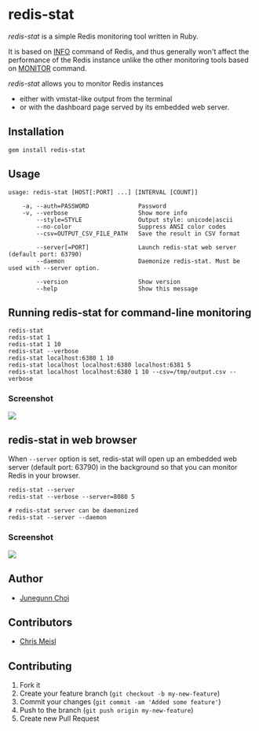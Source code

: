 # redis-stat

_redis-stat_ is a simple Redis monitoring tool written in Ruby.

It is based on [INFO](http://redis.io/commands/info) command of Redis,
and thus generally won't affect the performance of the Redis instance
unlike the other monitoring tools based on [MONITOR](http://redis.io/commands/monitor) command.

_redis-stat_ allows you to monitor Redis instances
- either with vmstat-like output from the terminal
- or with the dashboard page served by its embedded web server.

## Installation

```
gem install redis-stat
```

## Usage

```
usage: redis-stat [HOST[:PORT] ...] [INTERVAL [COUNT]]

    -a, --auth=PASSWORD              Password
    -v, --verbose                    Show more info
        --style=STYLE                Output style: unicode|ascii
        --no-color                   Suppress ANSI color codes
        --csv=OUTPUT_CSV_FILE_PATH   Save the result in CSV format

        --server[=PORT]              Launch redis-stat web server (default port: 63790)
        --daemon                     Daemonize redis-stat. Must be used with --server option.

        --version                    Show version
        --help                       Show this message
```

## Running redis-stat for command-line monitoring

```
redis-stat
redis-stat 1
redis-stat 1 10
redis-stat --verbose
redis-stat localhost:6380 1 10
redis-stat localhost localhost:6380 localhost:6381 5
redis-stat localhost localhost:6380 1 10 --csv=/tmp/output.csv --verbose
```

### Screenshot

<img src="https://github.com/junegunn/redis-stat/raw/master/screenshots/redis-stat-0.2.4.png" style="max-width: 700px"/>

## redis-stat in web browser

When `--server` option is set, redis-stat will open up an embedded web server (default port: 63790)
in the background so that you can monitor Redis in your browser.

```
redis-stat --server
redis-stat --verbose --server=8080 5

# redis-stat server can be daemonized
redis-stat --server --daemon
```

### Screenshot

<img src="https://github.com/junegunn/redis-stat/raw/master/screenshots/redis-stat-web.png" style="max-width: 700px"/>

## Author
- [Junegunn Choi](https://github.com/junegunn)

## Contributors
- [Chris Meisl](https://github.com/cmeisl)

## Contributing

1. Fork it
2. Create your feature branch (`git checkout -b my-new-feature`)
3. Commit your changes (`git commit -am 'Added some feature'`)
4. Push to the branch (`git push origin my-new-feature`)
5. Create new Pull Request
